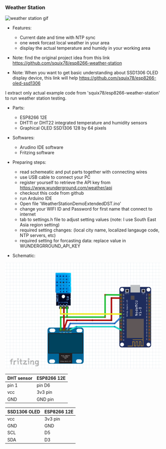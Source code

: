 ### Weather Station ###

![weather station gif](https://github.com/boonchu/ESPXX_weather_station/blob/master/Weather%20Station.gif)

* Features:
	- Current date and time with NTP sync
	- one week forcast local weather in your area
	- display the actual temperature and humidy in your working area

* Note: find the original project idea from this link https://github.com/squix78/esp8266-weather-station

* Note: When you want to get basic understanding about SSD1306 OLED display device, this link will help https://github.com/squix78/esp8266-oled-ssd1306

I extract only actual example code from 'squix78/esp8266-weather-station' to run weather station testing.

* Parts:
	- ESP8266 12E
	- DHT11 or DHT22 integrated temperature and humidity sensors
	- Graphical OLED SSD1306 128 by 64 pixels

* Softwares:
	- Arudino IDE software
	- Fritzing software

* Preparing steps:
	- read schemeatic and put parts together with connecting wires
	- use USB cable to connect your PC
	- register yourself to retrieve the API key from https://www.wunderground.com/weather/api
	- checkout this code from github
	- run Arduino IDE
	- Open file 'WeatherStationDemoExtendedDST.ino'
	- change your WIFI ID and Password for first name that connect to internet
	- tab to settings.h file to adjust setting values (note: I use South East Asia region setting)
	- required setting changes: (local city name, localized langauge code, NTP servers, etc)
	- required setting for forcasting data: replace value in WUNDERGRROUND_API_KEY

* Schematic:

![alt text](https://github.com/boonchu/ESPXX_weather_station/blob/master/Weather%20Station%20Schematic.png)

DHT sensor  | ESP8266 12E
------------- | -------------
pin 1 | pin D6
vcc   | 3v3 pin
GND   | GND pin

SSD1306 OLED | ESP8266 12E
------------- | -------------
vcc | 3v3 pin
GND | GND
SCL | D5
SDA | D3
